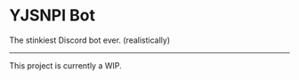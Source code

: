# YJSNPI Bot

The stinkiest Discord bot ever. (realistically)

----------

This project is currently a WIP.
